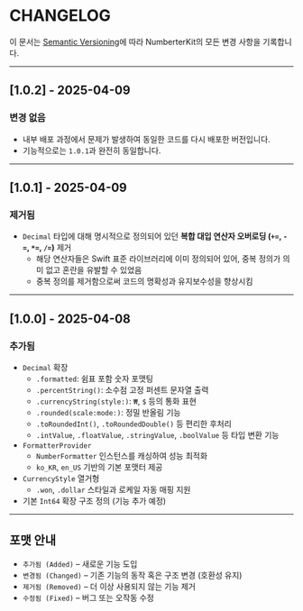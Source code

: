 # CHANGELOG

이 문서는 [Semantic Versioning](https://semver.org/lang/ko/)에 따라 NumberterKit의 모든 변경 사항을 기록합니다.

---

## [1.0.2] - 2025-04-09

### 변경 없음
- 내부 배포 과정에서 문제가 발생하여 동일한 코드를 다시 배포한 버전입니다.
- 기능적으로는 `1.0.1`과 완전히 동일합니다.

---

## [1.0.1] - 2025-04-09

### 제거됨
- `Decimal` 타입에 대해 명시적으로 정의되어 있던 **복합 대입 연산자 오버로딩 (`+=`, `-=`, `*=`, `/=`)** 제거
  - 해당 연산자들은 Swift 표준 라이브러리에 이미 정의되어 있어, 중복 정의가 의미 없고 혼란을 유발할 수 있었음
  - 중복 정의를 제거함으로써 코드의 명확성과 유지보수성을 향상시킴

---

## [1.0.0] - 2025-04-08

### 추가됨
- `Decimal` 확장
  - `.formatted`: 쉼표 포함 숫자 포맷팅
  - `.percentString()`: 소수점 고정 퍼센트 문자열 출력
  - `.currencyString(style:)`: `₩`, `$` 등의 통화 표현
  - `.rounded(scale:mode:)`: 정밀 반올림 기능
  - `.toRoundedInt()`, `.toRoundedDouble()` 등 편리한 후처리
  - `.intValue`, `.floatValue`, `.stringValue`, `.boolValue` 등 타입 변환 기능
- `FormatterProvider`
  - `NumberFormatter` 인스턴스를 캐싱하여 성능 최적화
  - `ko_KR`, `en_US` 기반의 기본 포맷터 제공
- `CurrencyStyle` 열거형
  - `.won`, `.dollar` 스타일과 로케일 자동 매핑 지원
- 기본 `Int64` 확장 구조 정의 (기능 추가 예정)

---

## 포맷 안내

- `추가됨 (Added)` – 새로운 기능 도입
- `변경됨 (Changed)` – 기존 기능의 동작 혹은 구조 변경 (호환성 유지)
- `제거됨 (Removed)` – 더 이상 사용되지 않는 기능 제거
- `수정됨 (Fixed)` – 버그 또는 오작동 수정
